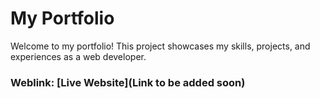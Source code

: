 # My Portfolio
Welcome to my portfolio! This project showcases my skills, projects, and experiences as a web developer.

### Weblink: [Live Website](Link to be added soon)